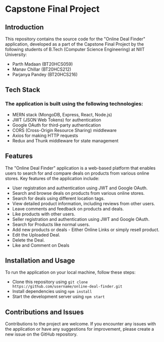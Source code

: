 # Capstone Final Project
## Introduction
This repository contains the source code for the "Online Deal Finder" application, developed as a part of the Capstone Final Project by the following students of B.Tech (Computer Science Engineering) at NIIT University:
- Parth Madaan (BT20HCS059)
- Manav Chillar (BT20HCS212)
- Parjanya Pandey (BT20HCS216)

## Tech Stack
### The application is built using the following technologies:

- MERN stack (MongoDB, Express, React, Node.js)
- JWT (JSON Web Tokens) for authentication
- Google OAuth for third-party authentication
- CORS (Cross-Origin Resource Sharing) middleware
- Axios for making HTTP requests
- Redux and Thunk middleware for state management

## Features
The "Online Deal Finder" application is a web-based platform that enables users to search for and compare deals on products from various online stores. Key features of the application include:

- User registration and authentication using JWT and Google OAuth.
- Search and browse deals on products from various online stores.
- Search for deals using different location tags.
- View detailed product information, including reviews from other users.
- Leave comments and feedback on products and deals.
- Like products with other users.
- Seller registration and authentication using JWT and Google OAuth.
- Search for Products like normal users.
- Add new products or deals - Either Online Links or simply resell product.
- Edit the Uploaded Deal.
- Delete the Deal.
- Like and Comment on Deals

## Installation and Usage
To run the application on your local machine, follow these steps:

- Clone this repository using `git clone https://github.com/username/online-deal-finder.git`
- Install dependencies using `npm install`
- Start the development server using `npm start`

## Contributions and Issues
Contributions to the project are welcome. If you encounter any issues with the application or have any suggestions for improvement, please create a new issue on the GitHub repository.

 